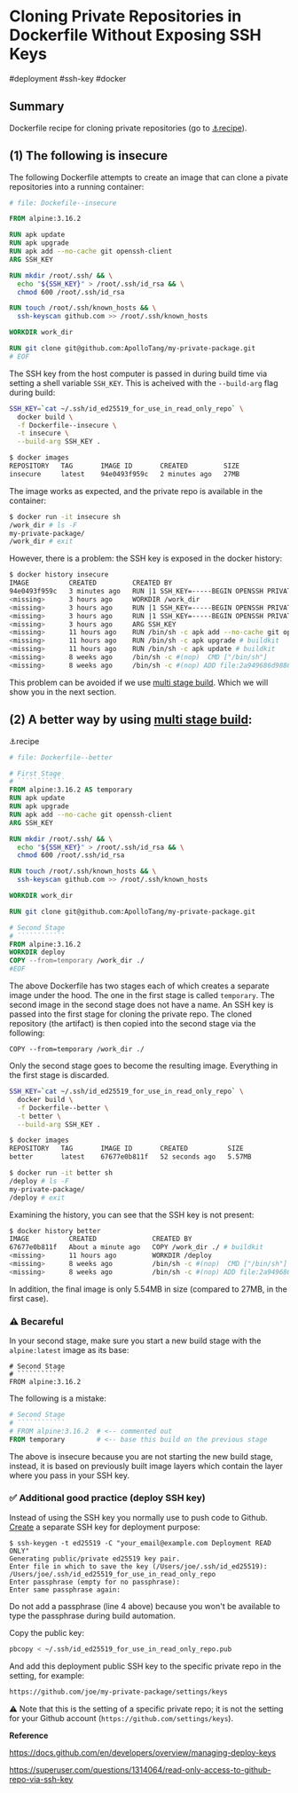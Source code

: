# Cloning Private Repositories in Dockerfile Without Exposing SSH Keys

#deployment #ssh-key #docker



## Summary

Dockerfile recipe for cloning private repositories (go to  [⚓recipe](#recipe)).



## (1) The following is insecure

The following Dockerfile attempts to create an image that can clone a pivate repositories into a running container:

```dockerfile
# file: Dockefile--insecure

FROM alpine:3.16.2

RUN apk update
RUN apk upgrade
RUN apk add --no-cache git openssh-client
ARG SSH_KEY

RUN mkdir /root/.ssh/ && \
  echo "${SSH_KEY}" > /root/.ssh/id_rsa && \
  chmod 600 /root/.ssh/id_rsa

RUN touch /root/.ssh/known_hosts && \
  ssh-keyscan github.com >> /root/.ssh/known_hosts

WORKDIR work_dir

RUN git clone git@github.com:ApolloTang/my-private-package.git
# EOF
```

The SSH key from the host computer is passed in during build time via setting a shell variable `SSH_KEY`.  This is acheived with the `--build-arg` flag during build:

```sh
SSH_KEY=`cat ~/.ssh/id_ed25519_for_use_in_read_only_repo` \
  docker build \
  -f Dockerfile--insecure \
  -t insecure \
  --build-arg SSH_KEY .
```

```sh
$ docker images
REPOSITORY   TAG       IMAGE ID       CREATED         SIZE
insecure     latest    94e0493f959c   2 minutes ago   27MB
```

The image works as expected, and the private repo is available in the container:

```sh
$ docker run -it insecure sh
/work_dir # ls -F
my-private-package/
/work_dir # exit
```

However, there is a problem: the SSH key is exposed in the docker history:

```sh
$ docker history insecure
IMAGE          CREATED         CREATED BY                                      SIZE      COMMENT
94e0493f959c   3 minutes ago   RUN |1 SSH_KEY=-----BEGIN OPENSSH PRIVATE KE…   23.8kB    buildkit.dockerfile.v0
<missing>      3 hours ago     WORKDIR /work_dir                               0B        buildkit.dockerfile.v0
<missing>      3 hours ago     RUN |1 SSH_KEY=-----BEGIN OPENSSH PRIVATE KE…   656B      buildkit.dockerfile.v0
<missing>      3 hours ago     RUN |1 SSH_KEY=-----BEGIN OPENSSH PRIVATE KE…   419B      buildkit.dockerfile.v0
<missing>      3 hours ago     ARG SSH_KEY                                     0B        buildkit.dockerfile.v0
<missing>      11 hours ago    RUN /bin/sh -c apk add --no-cache git openss…   19MB      buildkit.dockerfile.v0
<missing>      11 hours ago    RUN /bin/sh -c apk upgrade # buildkit           66.6kB    buildkit.dockerfile.v0
<missing>      11 hours ago    RUN /bin/sh -c apk update # buildkit            2.46MB    buildkit.dockerfile.v0
<missing>      8 weeks ago     /bin/sh -c #(nop)  CMD ["/bin/sh"]              0B
<missing>      8 weeks ago     /bin/sh -c #(nop) ADD file:2a949686d9886ac7c…   5.54MB
```

This problem can be avoided if we use [multi stage build](https://docs.docker.com/build/building/multi-stage/). Which we will show you in the next section.



## (2) A better way by using [multi stage build](https://docs.docker.com/build/building/multi-stage/):

<a name="recipe">⚓recipe</a>


```dockerfile
# file: Dockerfile--better

# First Stage
# ````````````
FROM alpine:3.16.2 AS temporary
RUN apk update
RUN apk upgrade
RUN apk add --no-cache git openssh-client
ARG SSH_KEY

RUN mkdir /root/.ssh/ && \
  echo "${SSH_KEY}" > /root/.ssh/id_rsa && \
  chmod 600 /root/.ssh/id_rsa

RUN touch /root/.ssh/known_hosts && \
  ssh-keyscan github.com >> /root/.ssh/known_hosts

WORKDIR work_dir

RUN git clone git@github.com:ApolloTang/my-private-package.git

# Second Stage
# ````````````
FROM alpine:3.16.2
WORKDIR deploy
COPY --from=temporary /work_dir ./
#EOF
```

The above Dockerfile has two stages each of which creates a separate image under the hood. The one in the first stage is called `temporary`. The second image in the second stage does not have a name. An SSH key is passed into the first stage for cloning the private repo.  The cloned repository (the artifact) is then copied into the second stage via the following:

```docker
COPY --from=temporary /work_dir ./
```

Only the second stage goes to become the resulting image. Everything in the first stage is discarded.

```sh
SSH_KEY=`cat ~/.ssh/id_ed25519_for_use_in_read_only_repo` \
  docker build \
  -f Dockerfile--better \
  -t better \
  --build-arg SSH_KEY .
```

```sh
$ docker images
REPOSITORY   TAG       IMAGE ID       CREATED          SIZE
better       latest    67677e0b811f   52 seconds ago   5.57MB
```

```sh
$ docker run -it better sh
/deploy # ls -F
my-private-package/
/deploy # exit
```

Examining the history, you can see that the SSH key is not present:

```sh
$ docker history better
IMAGE          CREATED              CREATED BY                                      SIZE      COMMENT
67677e0b811f   About a minute ago   COPY /work_dir ./ # buildkit                    23.8kB    buildkit.dockerfile.v0
<missing>      11 hours ago         WORKDIR /deploy                                 0B        buildkit.dockerfile.v0
<missing>      8 weeks ago          /bin/sh -c #(nop)  CMD ["/bin/sh"]              0B
<missing>      8 weeks ago          /bin/sh -c #(nop) ADD file:2a949686d9886ac7c…   5.54MB
```

In addition, the final image is only 5.54MB in size (compared to 27MB, in the first case).

### :warning: Becareful

In your second stage, make sure you start a new build stage with the `alpine:latest` image as its base:

```docker
# Second Stage
# ````````````
FROM alpine:3.16.2
```

The following is a mistake:

```dockerfile
# Second Stage
# ````````````
# FROM alpine:3.16.2  # <-- commented out
FROM temporary        # <-- base this build on the previous stage
```

The above is insecure because you are not starting the new build stage, instead, it is based on previously built image layers which contain the layer where you pass in your SSH key.

### :white_check_mark: Additional good practice (deploy SSH key)

Instead of using the SSH key you normally use to push code to Github. [Create](https://docs.github.com/en/authentication/connecting-to-github-with-ssh/generating-a-new-ssh-key-and-adding-it-to-the-ssh-agent#generating-a-new-ssh-key) a separate SSH key for deployment purpose:

```
$ ssh-keygen -t ed25519 -C "your_email@example.com Deployment READ ONLY"
Generating public/private ed25519 key pair.
Enter file in which to save the key (/Users/joe/.ssh/id_ed25519): /Users/joe/.ssh/id_ed25519_for_use_in_read_only_repo
Enter passphrase (empty for no passphrase):
Enter same passphrase again:
```

Do not add a passphrase (line 4 above) because you won't be available to type the passphrase during build automation. 

Copy the public key:

```sh
pbcopy < ~/.ssh/id_ed25519_for_use_in_read_only_repo.pub
```

And add this deployment public SSH key to the specific private repo in the setting, for example:

```txt
https://github.com/joe/my-private-package/settings/keys
```

:warning: Note that this is the setting of a specific private repo; it is not the setting for your Github account (`https://github.com/settings/keys`).

**Reference**

https://docs.github.com/en/developers/overview/managing-deploy-keys

https://superuser.com/questions/1314064/read-only-access-to-github-repo-via-ssh-key
